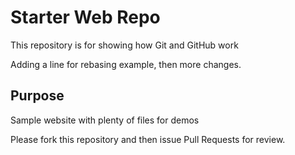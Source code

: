 # Starter Web Repo

This repository is for showing how Git and GitHub work

Adding a line for rebasing example, then more changes.

## Purpose

Sample website with plenty of files for demos

Please fork this repository and then issue Pull Requests for review.
